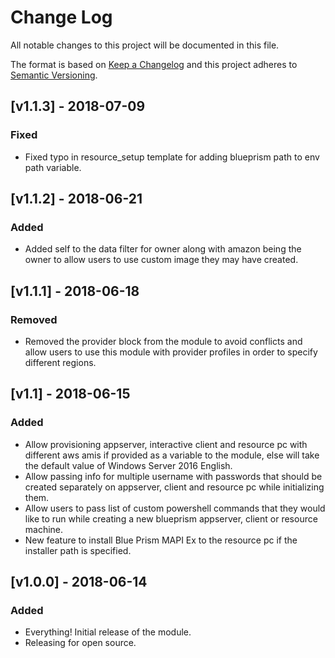 # Change Log

All notable changes to this project will be documented in this file.

The format is based on [Keep a Changelog](http://keepachangelog.com/) and this
project adheres to [Semantic Versioning](http://semver.org/).

## [v1.1.3] - 2018-07-09

### Fixed

- Fixed typo in resource_setup template for adding blueprism path to env path variable. 

## [v1.1.2] - 2018-06-21

### Added

- Added self to the data filter for owner along with amazon being the owner to allow users to use custom image they may have created. 

## [v1.1.1] - 2018-06-18

### Removed

- Removed the provider block from the module to avoid conflicts and allow users to use this module with provider profiles in order to specify different regions. 

## [v1.1] - 2018-06-15

### Added

- Allow provisioning appserver, interactive client and resource pc with different aws amis if provided as a variable to the module, else will take the default value of Windows Server 2016 English.
- Allow passing info for multiple username with passwords that should be created separately on appserver, client and resource pc while initializing them.
- Allow users to pass list of custom powershell commands that they would like to run while creating a new blueprism appserver, client or resource machine.
- New feature to install Blue Prism MAPI Ex to the resource pc if the installer path is specified.

## [v1.0.0] - 2018-06-14

### Added

- Everything! Initial release of the module.
- Releasing for open source.
